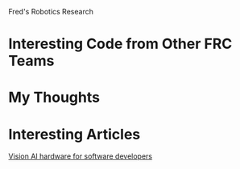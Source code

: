 Fred's Robotics Research

# Interesting Code from Other FRC Teams

# My Thoughts

# Interesting Articles

[Vision AI hardware for software developers](https://stackoverflow.blog/2021/12/08/vision-ai-hardware-for-software-developers/)